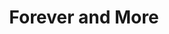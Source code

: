 ---
layout: shop
category: bracelet 
title: Forever and More
image: bracelets/bracelet2.jpg
h2: Forever and More
paragraph: This piece is a classic bracelet that will great for years to come the pink colour mixed with bleu and yellow allow it be worn with a multitude of colours.
price: 9.99$ CAN
button: Add to Cart
alt: black think bracelet with gold elements.
---